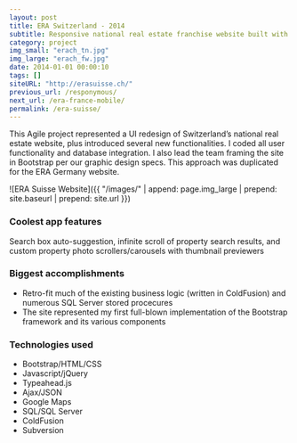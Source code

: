 ```yaml
---
layout: post
title: ERA Switzerland - 2014
subtitle: Responsive national real estate franchise website built with Bootstrap
category: project
img_small: "erach_tn.jpg"
img_large: "erach_fw.jpg"
date: 2014-01-01 00:00:10
tags: []
siteURL: "http://erasuisse.ch/"
previous_url: /responymous/
next_url: /era-france-mobile/
permalink: /era-suisse/
---
```

This Agile project represented a UI redesign of Switzerland’s national real estate website, plus introduced several new functionalities.  I coded all user functionality and database integration. I also lead the team framing the site in Bootstrap per our graphic design specs. This approach was duplicated for the ERA Germany website. 

![ERA Suisse Website]({{ "/images/" | append: page.img_large | prepend: site.baseurl | prepend: site.url  }})

### Coolest app features
Search box auto-suggestion, infinite scroll of property search results, and custom property photo scrollers/carousels with thumbnail previewers

### Biggest accomplishments
* Retro-fit much of the existing business logic (written in ColdFusion) and numerous SQL Server stored procecures 
* The site represented my first full-blown implementation of the Bootstrap framework and its various components

### Technologies used
* Bootstrap/HTML/CSS
* Javascript/jQuery
* Typeahead.js
* Ajax/JSON
* Google Maps
* SQL/SQL Server  
* ColdFusion
* Subversion
